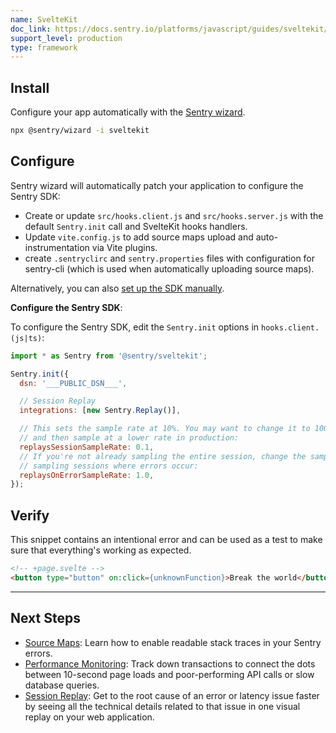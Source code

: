 ```yaml
---
name: SvelteKit
doc_link: https://docs.sentry.io/platforms/javascript/guides/sveltekit/
support_level: production
type: framework
---
```


## Install

Configure your app automatically with the [Sentry wizard](https://docs.sentry.io/platforms/javascript/guides/sveltekit/#install).

```bash
npx @sentry/wizard -i sveltekit
```

## Configure

Sentry wizard will automatically patch your application to configure the Sentry SDK:

- Create or update `src/hooks.client.js` and `src/hooks.server.js` with the default `Sentry.init` call and SvelteKit hooks handlers.
- Update `vite.config.js` to add source maps upload and auto-instrumentation via Vite plugins.
- create `.sentryclirc` and `sentry.properties` files with configuration for sentry-cli (which is used when automatically uploading source maps).

Alternatively, you can also [set up the SDK manually](https://docs.sentry.io/platforms/javascript/guides/sveltekit/manual-setup/).

**Configure the Sentry SDK**:

To configure the Sentry SDK, edit the `Sentry.init` options in `hooks.client.(js|ts)`:

```javascript
import * as Sentry from '@sentry/sveltekit';

Sentry.init({
  dsn: '___PUBLIC_DSN___',

  // Session Replay
  integrations: [new Sentry.Replay()],

  // This sets the sample rate at 10%. You may want to change it to 100% while in development
  // and then sample at a lower rate in production:
  replaysSessionSampleRate: 0.1,
  // If you're not already sampling the entire session, change the sample rate to 100% when
  // sampling sessions where errors occur:
  replaysOnErrorSampleRate: 1.0,
});
```

## Verify

This snippet contains an intentional error and can be used as a test to make sure that everything's working as expected.

```html
<!-- +page.svelte -->
<button type="button" on:click={unknownFunction}>Break the world</button>
```

---

## Next Steps

- [Source Maps](https://docs.sentry.io/platforms/javascript/guides/sveltekit/sourcemaps/): Learn how to enable readable stack traces in your Sentry errors.
- [Performance Monitoring](https://docs.sentry.io/platforms/javascript/guides/sveltekit/performance/): Track down transactions to connect the dots between 10-second page loads and poor-performing API calls or slow database queries.
- [Session Replay](https://docs.sentry.io/platforms/javascript/guides/sveltekit/session-replay/): Get to the root cause of an error or latency issue faster by seeing all the technical details related to that issue in one visual replay on your web application.
